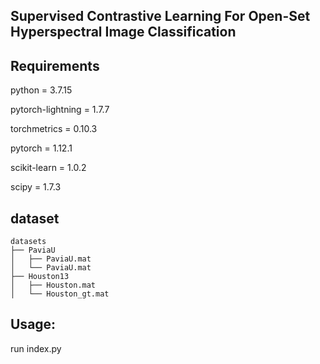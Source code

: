 ## Supervised Contrastive Learning For Open-Set Hyperspectral Image Classification

## Requirements

python = 3.7.15

pytorch-lightning = 1.7.7

torchmetrics = 0.10.3

pytorch = 1.12.1

scikit-learn = 1.0.2

scipy = 1.7.3

## dataset

```
datasets
├── PaviaU
│   ├── PaviaU.mat
│   └── PaviaU.mat
├── Houston13
│   ├── Houston.mat
│   └── Houston_gt.mat
```

## Usage:

run index.py